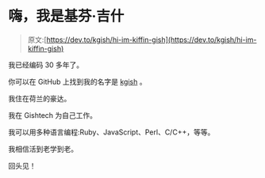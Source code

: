 # 嗨，我是基芬·吉什

> 原文:[https://dev.to/kgish/hi-im-kiffin-gish](https://dev.to/kgish/hi-im-kiffin-gish)

我已经编码 30 多年了。

你可以在 GitHub 上找到我的名字是 [kgish](https://github.com/kgish) 。

我住在荷兰的豪达。

我在 Gishtech 为自己工作。

我可以用多种语言编程:Ruby、JavaScript、Perl、C/C++，等等。

我相信活到老学到老。

回头见！